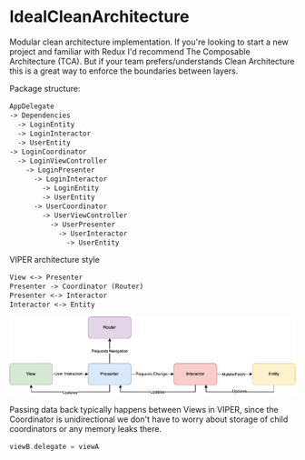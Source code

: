 # IdealCleanArchitecture

Modular clean architecture implementation. If you're looking to start a new project and familiar with Redux I'd recommend The Composable Architecture (TCA). But if your team prefers/understands Clean Architecture this is a great way to enforce the boundaries between layers.

Package structure:
```
AppDelegate
-> Dependencies
  -> LoginEntity
  -> LoginInteractor
  -> UserEntity
-> LoginCoordinator
  -> LoginViewController
    -> LoginPresenter
      -> LoginInteractor
        -> LoginEntity
        -> UserEntity
      -> UserCoordinator
        -> UserViewController
          -> UserPresenter
            -> UserInteractor
              -> UserEntity
```

VIPER architecture style
```
View <-> Presenter
Presenter -> Coordinator (Router)
Presenter <-> Interactor
Interactor <-> Entity
```
![VIPER](viper.png)

Passing data back typically happens between Views in VIPER, since the Coordinator is unidirectional we don't have to worry about storage of child coordinators or any memory leaks there.

```swift
viewB.delegate = viewA
```

